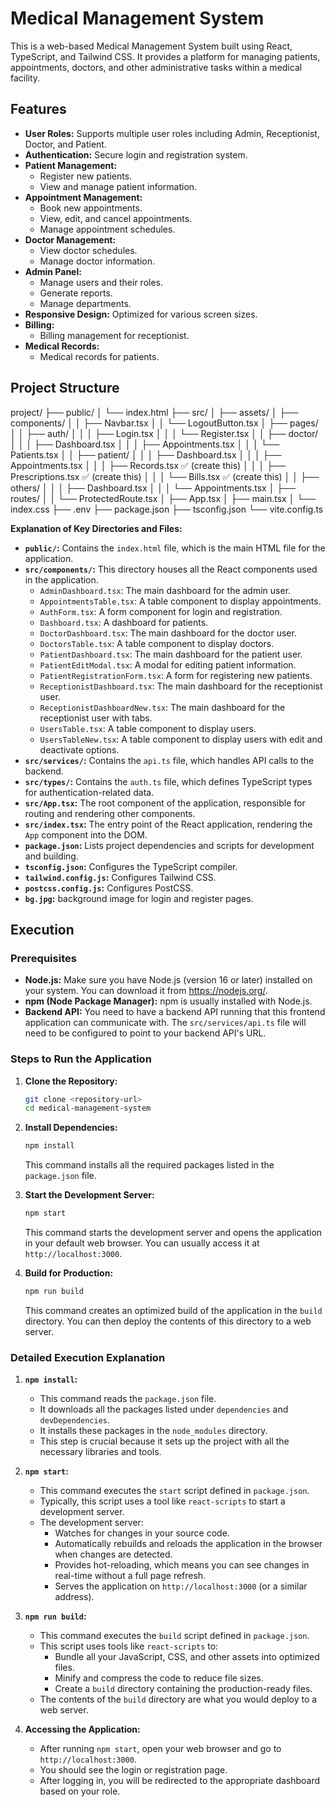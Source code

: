 # Medical Management System

This is a web-based Medical Management System built using React, TypeScript, and Tailwind CSS. It provides a platform for managing patients, appointments, doctors, and other administrative tasks within a medical facility.

## Features

-   **User Roles:** Supports multiple user roles including Admin, Receptionist, Doctor, and Patient.
-   **Authentication:** Secure login and registration system.
-   **Patient Management:**
    -   Register new patients.
    -   View and manage patient information.
-   **Appointment Management:**
    -   Book new appointments.
    -   View, edit, and cancel appointments.
    -   Manage appointment schedules.
-   **Doctor Management:**
    -   View doctor schedules.
    -   Manage doctor information.
-   **Admin Panel:**
    -   Manage users and their roles.
    -   Generate reports.
    -   Manage departments.
-   **Responsive Design:** Optimized for various screen sizes.
- **Billing:**
    - Billing management for receptionist.
- **Medical Records:**
    - Medical records for patients.

## Project Structure
project/
├── public/
│   └── index.html
├── src/
│   ├── assets/
│   ├── components/
│   │   ├── Navbar.tsx
│   │   └── LogoutButton.tsx
│   ├── pages/
│   │   ├── auth/
│   │   │   ├── Login.tsx
│   │   │   └── Register.tsx
│   │   ├── doctor/
│   │   │   ├── Dashboard.tsx
│   │   │   ├── Appointments.tsx
│   │   │   └── Patients.tsx
│   │   ├── patient/
│   │   │   ├── Dashboard.tsx
│   │   │   ├── Appointments.tsx
│   │   │   ├── Records.tsx ✅ (create this)
│   │   │   ├── Prescriptions.tsx ✅ (create this)
│   │   │   └── Bills.tsx ✅ (create this)
│   │   ├── others/
│   │   │   ├── Dashboard.tsx
│   │   │   └── Appointments.tsx
│   ├── routes/
│   │   └── ProtectedRoute.tsx
│   ├── App.tsx
│   ├── main.tsx
│   └── index.css
├── .env
├── package.json
├── tsconfig.json
└── vite.config.ts


**Explanation of Key Directories and Files:**

-   **`public/`:** Contains the `index.html` file, which is the main HTML file for the application.
-   **`src/components/`:** This directory houses all the React components used in the application.
    -   `AdminDashboard.tsx`: The main dashboard for the admin user.
    -   `AppointmentsTable.tsx`: A table component to display appointments.
    -   `AuthForm.tsx`: A form component for login and registration.
    -   `Dashboard.tsx`: A dashboard for patients.
    -   `DoctorDashboard.tsx`: The main dashboard for the doctor user.
    -   `DoctorsTable.tsx`: A table component to display doctors.
    -   `PatientDashboard.tsx`: The main dashboard for the patient user.
    -   `PatientEditModal.tsx`: A modal for editing patient information.
    -   `PatientRegistrationForm.tsx`: A form for registering new patients.
    -   `ReceptionistDashboard.tsx`: The main dashboard for the receptionist user.
    - `ReceptionistDashboardNew.tsx`: The main dashboard for the receptionist user with tabs.
    -   `UsersTable.tsx`: A table component to display users.
    - `UsersTableNew.tsx`: A table component to display users with edit and deactivate options.
-   **`src/services/`:** Contains the `api.ts` file, which handles API calls to the backend.
-   **`src/types/`:** Contains the `auth.ts` file, which defines TypeScript types for authentication-related data.
-   **`src/App.tsx`:** The root component of the application, responsible for routing and rendering other components.
-   **`src/index.tsx`:** The entry point of the React application, rendering the `App` component into the DOM.
-   **`package.json`:** Lists project dependencies and scripts for development and building.
-   **`tsconfig.json`:** Configures the TypeScript compiler.
-   **`tailwind.config.js`:** Configures Tailwind CSS.
- **`postcss.config.js`:** Configures PostCSS.
- **`bg.jpg`:** background image for login and register pages.

## Execution

### Prerequisites

-   **Node.js:** Make sure you have Node.js (version 16 or later) installed on your system. You can download it from https://nodejs.org/.
-   **npm (Node Package Manager):** npm is usually installed with Node.js.
- **Backend API:** You need to have a backend API running that this frontend application can communicate with. The `src/services/api.ts` file will need to be configured to point to your backend API's URL.

### Steps to Run the Application

1.  **Clone the Repository:**
    ```bash
    git clone <repository-url>
    cd medical-management-system
    ```

2.  **Install Dependencies:**
    ```bash
    npm install
    ```
    This command installs all the required packages listed in the `package.json` file.

3.  **Start the Development Server:**
    ```bash
    npm start
    ```
    This command starts the development server and opens the application in your default web browser. You can usually access it at `http://localhost:3000`.

4.  **Build for Production:**
    ```bash
    npm run build
    ```
    This command creates an optimized build of the application in the `build` directory. You can then deploy the contents of this directory to a web server.

### Detailed Execution Explanation

1.  **`npm install`:**
    -   This command reads the `package.json` file.
    -   It downloads all the packages listed under `dependencies` and `devDependencies`.
    -   It installs these packages in the `node_modules` directory.
    -   This step is crucial because it sets up the project with all the necessary libraries and tools.

2.  **`npm start`:**
    -   This command executes the `start` script defined in `package.json`.
    -   Typically, this script uses a tool like `react-scripts` to start a development server.
    -   The development server:
        -   Watches for changes in your source code.
        -   Automatically rebuilds and reloads the application in the browser when changes are detected.
        -   Provides hot-reloading, which means you can see changes in real-time without a full page refresh.
        -   Serves the application on `http://localhost:3000` (or a similar address).

3.  **`npm run build`:**
    -   This command executes the `build` script defined in `package.json`.
    -   This script uses tools like `react-scripts` to:
        -   Bundle all your JavaScript, CSS, and other assets into optimized files.
        -   Minify and compress the code to reduce file sizes.
        -   Create a `build` directory containing the production-ready files.
    -   The contents of the `build` directory are what you would deploy to a web server.


5. **Accessing the Application:**
    - After running `npm start`, open your web browser and go to `http://localhost:3000`.
    - You should see the login or registration page.
    - After logging in, you will be redirected to the appropriate dashboard based on your role.


